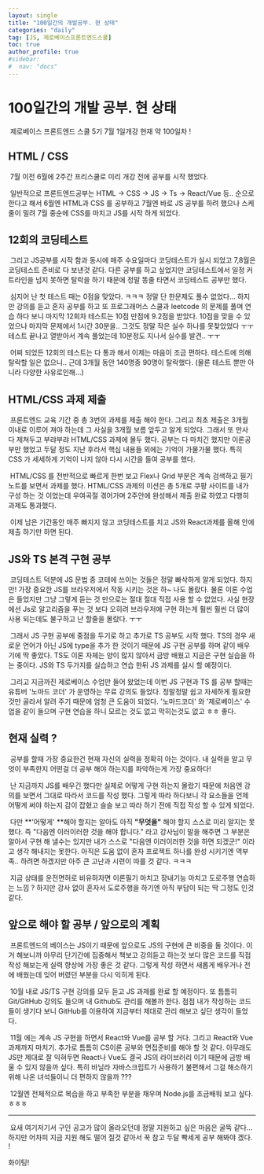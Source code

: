 ```yaml
---
layout: single
title: "100일간의 개발공부. 현 상태"
categories: "daily"
tag: [JS, 제로베이스프론트엔드스쿨]
toc: true
author_profile: true
#sidebar:
#  nav: "docs"
---
```


# 100일간의 개발 공부. 현 상태

​ 제로베이스 프론트엔드 스쿨 5기 7월 1일개강 현재 약 100일차 !

## HTML / CSS

​ 7월 이전 6월에 2주간 프리스쿨로 미리 개강 전에 공부를 시작 했었다.

​ 일반적으로 프론트엔드공부는 HTML -> CSS -> JS -> Ts -> React/Vue 등.. 순으로 한다고 해서 6월엔 HTML과 CSS 를 공부하고 7월엔 바로 JS 공부를 하려 했으나 스케줄이 밀려 7월 중순에 CSS를 마치고 JS를 시작 하게 되었다.

## 12회의 코딩테스트

​ 그리고 JS공부를 시작 함과 동시에 매주 수요일마다 코딩테스트가 실시 되었고 7,8월은 코딩테스트 준비로 다 보낸것 같다. 다른 공부를 하고 싶었지만 코딩테스트에서 일정 커트라인을 넘지 못하면 탈락을 하기 때문에 정말 똥줄 타면서 코딩테스트 공부만 했다.

​ 심지어 난 첫 테스트 때는 0점을 맞았다. ㅋㅋㅋ 정말 단 한문제도 풀수 없었다... 하지만 강의를 듣고 혼자 공부를 하고 또 프로그래머스 스쿨과 leetcode 의 문제를 풀며 연습 하다 보니 마지막 12회차 테스트는 10점 만점에 9.2점을 받았다. 10점을 맞을 수 있었으나 마지막 문제에서 1시간 30분을.. 그것도 정말 작은 실수 하나를 못찾았었다 ㅜㅜ 테스트 끝나고 열받아서 계속 풀었는데 10분정도 지나서 실수를 발견.. ㅜㅜ

​ 어찌 되었든 12회의 테스트는 다 통과 해서 이제는 마음이 조금 편하다. 테스트에 의해 탈락할 일은 없으니.. 근데 3개월 동안 140명중 90명이 탈락했다. (물론 테스트 뿐만 아니라 다양한 사유로인해...)

## HTML/CSS 과제 제출

​ 프론트엔드 교육 기간 중 총 3번의 과제를 제출 해야 한다. 그리고 최초 제출은 3개월 이내로 이루어 져야 하는데 그 사실을 3개월 보름 앞두고 알게 되었다. 그래서 또 만사 다 제쳐두고 부랴부랴 HTML/CSS 과제에 몰두 했다. 공부는 다 마치긴 했지만 이론공부만 했었고 두달 정도 지난 후라서 핵심 내용들 외에는 기억이 가물가물 했다. 특히 CSS 가 세세하게 기억이 나지 않아 다시 시간을 들여 공부를 했다.

​ HTML/CSS 를 전반적으로 빠르게 한번 보고 Flex나 Grid 부분은 계속 검색하고 필기노트를 보면서 과제를 했다. HTML/CSS 과제의 미션은 총 5개로 쿠팡 사이트를 내가 구성 하는 것 이었는데 우여곡절 겪어가며 2주안에 완성해서 제출 완료 하였고 다행히 과제도 통과했다.

​ 이제 남은 기간동안 매주 빠지지 않고 코딩테스트를 치고 JS와 React과제를 올해 안에 제출 하기만 하면 된다.

## JS와 TS 본격 구현 공부

​ 코딩테스트 덕분에 JS 문법 중 코테에 쓰이는 것들은 정말 빠삭하게 알게 되었다. 하지만! 가장 중요한 JS를 브라우저에서 작동 시키는 것은 하~ 나도 몰랐다. 물론 이론 수업은 들었지만 그냥 그렇게 듣는 것 만으로는 절대 절대 직접 사용 할 수 없었다. 사실 현장에선 Js로 알고리즘을 푸는 것 보다 오히려 브라우저에 구현 하는게 훨씬 훨씬 더 많이 사용 되는데도 불구하고 난 할줄을 몰랐다. ㅜㅜ

​ 그래서 JS 구현 공부에 중점을 두기로 하고 추가로 TS 공부도 시작 했다. TS의 경우 새로운 언어가 아닌 JS에 type을 추가 한 것이기 때문에 JS 구현 공부를 하며 같이 배우기에 딱 좋았다. TS도 이론 자체는 양이 많지 않아서 금방 배웠고 지금은 구현 실습을 하는 중이다. JS와 TS 두가지를 실습하고 연습 한뒤 JS 과제를 실시 할 예정이다.

​ 그리고 지금까진 제로베이스 수업만 들어 왔었는데 이번 JS 구현과 TS 를 공부 할때는 유튜버 '노마드 코더' 가 운영하는 무료 강의도 들었다. 정말정말 쉽고 자세하게 필요한 것만 골라서 알려 주기 때문에 엄청 큰 도움이 되었다. '노마드코더' 와 '제로베이스' 수업을 같이 들으며 구현 연습을 하니 모르는 것도 없고 막히는것도 없고 ㅎㅎ 좋다.

## 현재 실력 ?

​ 공부를 할때 가장 중요한건 현재 자신의 실력을 정확히 아는 것이다. 내 실력을 알고 무엇이 부족한지 어떤걸 더 공부 해야 하는지를 파악하는게 가장 중요하다!

​ 난 지금까지 JS를 배우긴 했다만 실제로 어떻게 구현 하는지 몰랐기 때문에 처음엔 강의를 보면서 그대로 따라서 코드를 작성 했다. 그렇게 따라 하다보니 각 요소들을 언제 어떻게 써야 하는지 감이 잡혔고 슬슬 보고 따라 하기 전에 직접 작성 할 수 있게 되었다.

​ 다만 **'어떻게' **해야 할지는 알아도 아직 **"무엇을"** 해야 할지 스스로 미리 알지는 못했다. 즉 "다음엔 이러이러한 것을 해야 합니다." 라고 강사님이 말을 해주면 그 부분은 알아서 구현 해 낼수는 있지만 내가 스스로 "다음엔 이러이러한 것을 하면 되겠군!" 이라고 생각 해내지는 못한다. 아직은 도움 없이 혼자 프로젝트 하나를 완성 시키기엔 역부족.. 하려면 하겠지만 아주 큰 고난과 시련이 따를 것 같다. ㅋㅋㅋ

​ 지금 상태를 운전면허로 비유하자면 이론필기 마치고 장내기능 마치고 도로주행 연습하는 느낌 ? 하지만 강사 없이 혼자서 도로주행을 하기엔 아직 부담이 되는 딱 그정도 인것 같다.

## 앞으로 해야 할 공부 / 앞으로의 계획

​ 프론트엔드의 베이스는 JS이기 때문에 앞으로도 JS의 구현에 큰 비중을 둘 것이다. 이거 해보니까 아무리 단기간에 집중해서 책보고 강의듣고 하는것 보다 많은 코드를 직접 작성 해보는게 실력 향상에 가장 좋은 것 같다. 그렇게 작성 하면서 새롭게 배우거나 전에 배웠는데 잊어 버렸던 부분을 다시 익히게 된다.

​ 10월 내로 JS/TS 구현 강의를 모두 듣고 JS 과제를 완료 할 예정이다. 또 틈틈히 Git/GitHub 강의도 들으며 내 Github도 관리를 해볼까 한다. 점점 내가 작성하는 코드들이 생기다 보니 GitHub를 이용하여 지금부터 제대로 관리 해보고 싶단 생각이 들었다.

​ 11월 에는 계속 JS 구현을 하면서 React와 Vue를 공부 할 거다. 그리고 React와 Vue 과제까지 마치기. 추가로 틈틈히 CS이론 공부와 면접준비를 해야 할 것 같다. 아무래도 JS만 제대로 잘 익혀두면 React나 Vue도 결국 JS의 라이브러리 이기 때문에 금방 배울 수 있지 않을까 싶다. 특히 바닐라 자바스크립트가 사용하기 불편해서 그걸 해소하기 위해 나온 녀석들이니 더 편하지 않을까 ???

​ 12월엔 전체적으로 복습을 하고 부족한 부분을 채우며 Node.js를 조금배워 보고 싶다. ㅎㅎㅎ

---

​ 요새 여기저기서 구인 공고가 많이 올라오던데 정말 지원하고 싶은 마음은 굴뚝 같다... 하지만 어차피 지금 지원 해도 떨어 질것 같아서 꾹 참고 두달 빡세게 공부 해봐야 겠다. !

화이팅!
